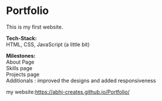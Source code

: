# Portfolio
This is my first website.

<b>Tech-Stack:</b><br>
HTML, CSS, JavaScript (a little bit)

<b>Milestones:</b><br>
About Page <br>
Skills page <br>
Projects page <br>
Additionals : improved the designs and added responsiveness<br>

my website:https://abhi-creates.github.io/Portfolio/
